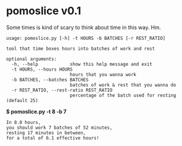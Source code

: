 # pomoslice v0.1

Some times is kind of scary to think about time in this way. Hm.

```
usage: pomoslice.py [-h] -t HOURS -b BATCHES [-r REST_RATIO]

tool that time boxes hours into batches of work and rest

optional arguments:
  -h, --help            show this help message and exit
  -t HOURS, --hours HOURS
                        hours that you wanna work
  -b BATCHES, --batches BATCHES
                        batches of work & rest that you wanna do
  -r REST_RATIO, --rest-ratio REST_RATIO
                        percentage of the batch used for resting (default 25)
```

**$ pomoslice.py -t 8 -b 7**
```
In 8.0 hours,
you should work 7 batches of 52 minutes,
resting 17 minutes in between,
for a total of 6.1 effective hours!
```

